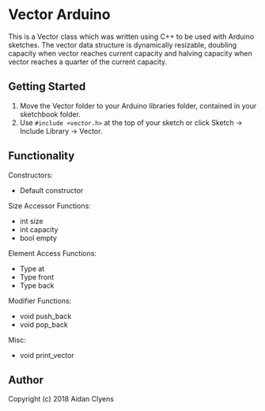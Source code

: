 # Vector Arduino
This is a Vector class which was written using C++ to be used with Arduino sketches. The vector data structure is dynamically resizable, doubling capacity when vector reaches current capacity and halving capacity when vector reaches a quarter of the current capacity.

## Getting Started
1. Move the Vector folder to your Arduino libraries folder, contained in your sketchbook folder.
2. Use `#include <vector.h>` at the top of your sketch or click Sketch -> Include Library -> Vector.

## Functionality
Constructors:
- Default constructor

Size Accessor Functions:
- int size
- int capacity
- bool empty

Element Access Functions:
- Type at
- Type front
- Type back

Modifier Functions:
- void push_back
- void pop_back

Misc:
- void print_vector

## Author
Copyright (c) 2018 Aidan Clyens

